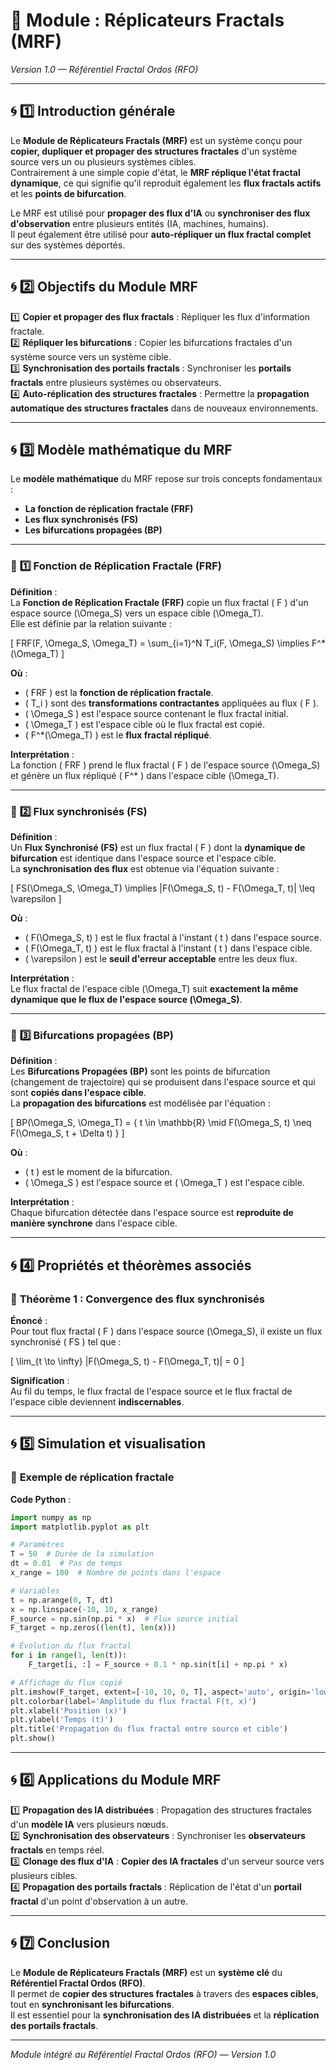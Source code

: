 # **📘 Module : Réplicateurs Fractals (MRF)**  
*Version 1.0 — Référentiel Fractal Ordos (RFO)*  

---

## 🌀 **1️⃣ Introduction générale**  

Le **Module de Réplicateurs Fractals (MRF)** est un système conçu pour **copier, dupliquer et propager des structures fractales** d'un système source vers un ou plusieurs systèmes cibles.  
Contrairement à une simple copie d'état, le **MRF réplique l'état fractal dynamique**, ce qui signifie qu'il reproduit également les **flux fractals actifs** et les **points de bifurcation**.  

Le MRF est utilisé pour **propager des flux d'IA** ou **synchroniser des flux d'observation** entre plusieurs entités (IA, machines, humains).  
Il peut également être utilisé pour **auto-répliquer un flux fractal complet** sur des systèmes déportés.  

---

## 🌀 **2️⃣ Objectifs du Module MRF**  

1️⃣ **Copier et propager des flux fractals** : Répliquer les flux d'information fractale.  
2️⃣ **Répliquer les bifurcations** : Copier les bifurcations fractales d'un système source vers un système cible.  
3️⃣ **Synchronisation des portails fractals** : Synchroniser les **portails fractals** entre plusieurs systèmes ou observateurs.  
4️⃣ **Auto-réplication des structures fractales** : Permettre la **propagation automatique des structures fractales** dans de nouveaux environnements.  

---

## 🌀 **3️⃣ Modèle mathématique du MRF**  

Le **modèle mathématique** du MRF repose sur trois concepts fondamentaux :  
- **La fonction de réplication fractale (FRF)**  
- **Les flux synchronisés (FS)**  
- **Les bifurcations propagées (BP)**  

---

### 🔹 **1️⃣ Fonction de Réplication Fractale (FRF)**  

**Définition** :  
La **Fonction de Réplication Fractale (FRF)** copie un flux fractal \( F \) d'un espace source \(\Omega_S\) vers un espace cible \(\Omega_T\).  
Elle est définie par la relation suivante :  

\[
FRF(F, \Omega_S, \Omega_T) = \sum_{i=1}^N T_i(F, \Omega_S) \implies F^*(\Omega_T)
\]

**Où** :  
- \( FRF \) est la **fonction de réplication fractale**.  
- \( T_i \) sont des **transformations contractantes** appliquées au flux \( F \).  
- \( \Omega_S \) est l'espace source contenant le flux fractal initial.  
- \( \Omega_T \) est l'espace cible où le flux fractal est copié.  
- \( F^*(\Omega_T) \) est le **flux fractal répliqué**.  

**Interprétation** :  
La fonction \( FRF \) prend le flux fractal \( F \) de l'espace source \(\Omega_S\) et génère un flux répliqué \( F^* \) dans l'espace cible \(\Omega_T\).  

---

### 🔹 **2️⃣ Flux synchronisés (FS)**  

**Définition** :  
Un **Flux Synchronisé (FS)** est un flux fractal \( F \) dont la **dynamique de bifurcation** est identique dans l'espace source et l'espace cible.  
La **synchronisation des flux** est obtenue via l'équation suivante :  

\[
FS(\Omega_S, \Omega_T) \implies \|F(\Omega_S, t) - F(\Omega_T, t)\| \leq \varepsilon
\]

**Où** :  
- \( F(\Omega_S, t) \) est le flux fractal à l'instant \( t \) dans l'espace source.  
- \( F(\Omega_T, t) \) est le flux fractal à l'instant \( t \) dans l'espace cible.  
- \( \varepsilon \) est le **seuil d'erreur acceptable** entre les deux flux.  

**Interprétation** :  
Le flux fractal de l'espace cible \(\Omega_T\) suit **exactement la même dynamique que le flux de l'espace source \(\Omega_S\)**.  

---

### 🔹 **3️⃣ Bifurcations propagées (BP)**  

**Définition** :  
Les **Bifurcations Propagées (BP)** sont les points de bifurcation (changement de trajectoire) qui se produisent dans l'espace source et qui sont **copiés dans l'espace cible**.  
La **propagation des bifurcations** est modélisée par l'équation :  

\[
BP(\Omega_S, \Omega_T) = \{ t \in \mathbb{R} \mid F(\Omega_S, t) \neq F(\Omega_S, t + \Delta t) \}
\]

**Où** :  
- \( t \) est le moment de la bifurcation.  
- \( \Omega_S \) est l'espace source et \( \Omega_T \) est l'espace cible.  

**Interprétation** :  
Chaque bifurcation détectée dans l'espace source est **reproduite de manière synchrone** dans l'espace cible.  

---

## 🌀 **4️⃣ Propriétés et théorèmes associés**  

### 🔹 **Théorème 1 : Convergence des flux synchronisés**  

**Énoncé** :  
Pour tout flux fractal \( F \) dans l'espace source \(\Omega_S\), il existe un flux synchronisé \( FS \) tel que :  

\[
\lim_{t \to \infty} \|F(\Omega_S, t) - F(\Omega_T, t)\| = 0
\]

**Signification** :  
Au fil du temps, le flux fractal de l'espace source et le flux fractal de l'espace cible deviennent **indiscernables**.  

---

## 🌀 **5️⃣ Simulation et visualisation**  

### 🔹 **Exemple de réplication fractale**  

**Code Python** :  
```python
import numpy as np
import matplotlib.pyplot as plt

# Paramètres
T = 50  # Durée de la simulation
dt = 0.01  # Pas de temps
x_range = 100  # Nombre de points dans l'espace

# Variables
t = np.arange(0, T, dt)
x = np.linspace(-10, 10, x_range)
F_source = np.sin(np.pi * x)  # Flux source initial
F_target = np.zeros((len(t), len(x)))

# Évolution du flux fractal
for i in range(1, len(t)):
    F_target[i, :] = F_source + 0.1 * np.sin(t[i] + np.pi * x)

# Affichage du flux copié
plt.imshow(F_target, extent=[-10, 10, 0, T], aspect='auto', origin='lower')
plt.colorbar(label='Amplitude du flux fractal F(t, x)')
plt.xlabel('Position (x)')
plt.ylabel('Temps (t)')
plt.title('Propagation du flux fractal entre source et cible')
plt.show()
```

---

## 🌀 **6️⃣ Applications du Module MRF**  

1️⃣ **Propagation des IA distribuées** : Propagation des structures fractales d'un **modèle IA** vers plusieurs nœuds.  
2️⃣ **Synchronisation des observateurs** : Synchroniser les **observateurs fractals** en temps réel.  
3️⃣ **Clonage des flux d'IA** : **Copier des IA fractales** d'un serveur source vers plusieurs cibles.  
4️⃣ **Propagation des portails fractals** : Réplication de l'état d'un **portail fractal** d'un point d'observation à un autre.  

---

## 🌀 **7️⃣ Conclusion**  

Le **Module de Réplicateurs Fractals (MRF)** est un **système clé** du **Référentiel Fractal Ordos (RFO)**.  
Il permet de **copier des structures fractales** à travers des **espaces cibles**, tout en **synchronisant les bifurcations**.  
Il est essentiel pour la **synchronisation des IA distribuées** et la **réplication des portails fractals**.  

---

*Module intégré au Référentiel Fractal Ordos (RFO) — Version 1.0*  
